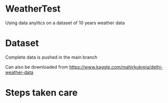 # WeatherTest
Using data anylitcs on a dataset of 10 years weather data

# Dataset

Complete data is pushed in the main branch 

Can also be downloaded from https://www.kaggle.com/mahirkukreja/delhi-weather-data


# Steps taken care

